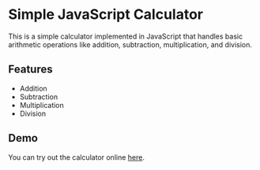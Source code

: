 # Simple JavaScript Calculator

This is a simple calculator implemented in JavaScript that handles basic arithmetic operations like addition, subtraction, multiplication, and division.

## Features

- Addition
- Subtraction
- Multiplication
- Division

## Demo
You can try out the calculator online <a href="mdambi.github.io/Calculator">here</a>.
